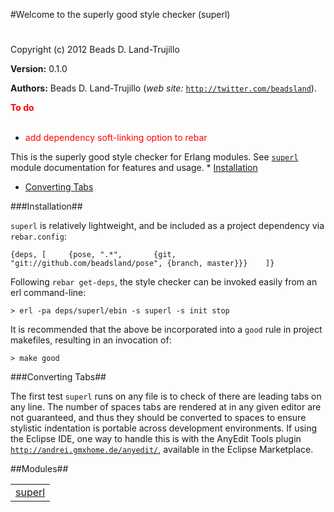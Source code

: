 

#Welcome to the superly good style checker (superl)#


Copyright (c) 2012 Beads D. Land-Trujillo

__Version:__ 0.1.0

__Authors:__ Beads D. Land-Trujillo (_web site:_ [`http://twitter.com/beadsland`](http://twitter.com/beadsland)).

__<font color="red">To do</font>__
<br></br>
* <font color="red">add dependency soft-linking option to rebar</font>


This is the superly good style checker for Erlang modules.
  See [`superl`](http://github.com/beadsland/nosh/blob/master/doc/superl.md) module documentation for features and usage.  * [Installation](http://github.com/beadsland/nosh/blob/master/doc/README.md#Installation)
 * [Converting Tabs](http://github.com/beadsland/nosh/blob/master/doc/README.md#Converting_Tabs)
  

###<a name="Installation">Installation</a>##
 

`superl` is relatively lightweight, and be included as a project
  dependency via `rebar.config`: 

`{deps, [     {pose, ".*",       {git, "git://github.com/beadsland/pose", {branch, master}}}    ]}` 

Following `rebar get-deps`, the style checker can be invoked easily 
from an erl command-line: 

`> erl -pa deps/superl/ebin -s superl -s init stop` 

It is recommended that the above be incorporated into a `good` rule 
in project makefiles, resulting in an invocation of: 

`> make good` 

###<a name="Converting_Tabs">Converting Tabs</a>##
 

The first test `superl` runs on any file is to check of there are 
leading tabs on any line.  The number of spaces tabs are rendered 
at in any given editor are not guaranteed, and thus they should be 
converted to spaces to ensure stylistic indentation is portable across 
development environments. If using the Eclipse IDE, one way to handle this is with the AnyEdit
  Tools plugin [`http://andrei.gmxhome.de/anyedit/`](http://andrei.gmxhome.de/anyedit/), available in the
  Eclipse Marketplace.

##Modules##


<table width="100%" border="0" summary="list of modules">
<tr><td><a href="http://github.com/beadsland/nosh/blob/master/doc/superl.md" class="module">superl</a></td></tr></table>


